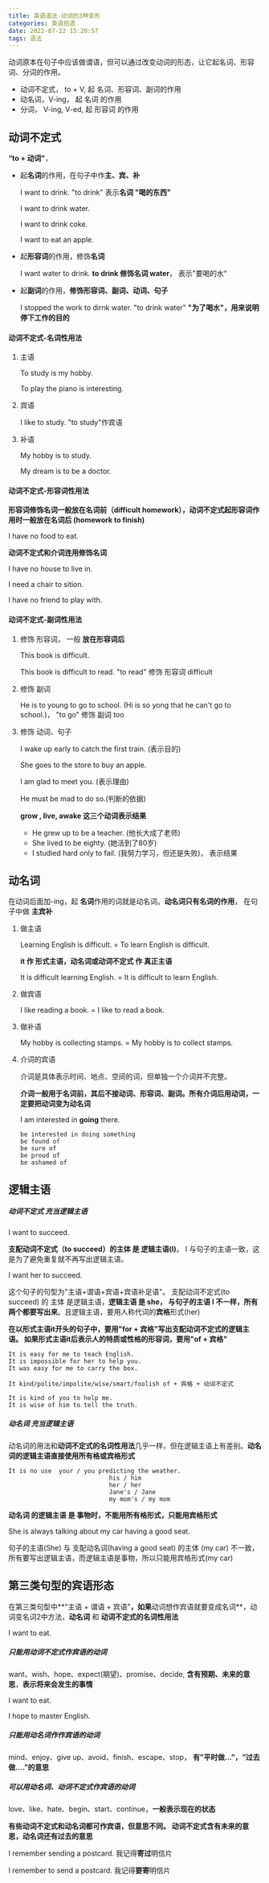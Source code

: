 ```yaml
---
title: 英语语法-动词的3种变形
categories: 英语拾遗
date: 2022-07-22 15:20:57
tags: 语法
---
```

动词原本在句子中应该做谓语，但可以通过改变动词的形态，让它起名词、形容词、分词的作用。
- 动词不定式， to + V,  起 名词、形容词、副词的作用
- 动名词，V-ing， 起 名词 的作用
- 分词， V-ing, V-ed, 起 形容词 的作用



## 动词不定式

**“to + 动词"**，

- 起**名词**的作用，在句子中作**主、宾、补**

  I want to drink.  "to drink" 表示**名词 "喝的东西"**

  I want to drink  water.

  I want to drink coke.

  I want to eat an apple.

- 起**形容词**的作用，修饰**名词**

  I want water to drink.   **to drink 修饰名词 water**， 表示"要喝的水“

- 起**副词**的作用，**修饰形容词、副词、动词、句子**

  I stopped the work to dirnk water.   "to drink water" **"为了喝水"，用来说明停下工作的目的**



#### 动词不定式-名词性用法

1. 主语

   To study is my hobby.

   To play the piano is interesting.

2. 宾语

   I like to study.   "to study"作宾语

3. 补语

   My hobby is to study.

   My dream is to be a doctor.

#### 动词不定式-形容词性用法

**形容词修饰名词一般放在名词前（difficult homework），动词不定式起形容词作用时一般放在名词后 (homework to finish)**

I have no food to eat.

**动词不定式和介词连用修饰名词**

I have no house to live in.

I need a chair to sition.

I have no friend to play with.

#### 动词不定式-副词性用法

1. 修饰 形容词， 一般 **放在形容词后**

   This book is difficult. 

   This book is difficult to read.   "to read" 修饰 形容词 difficult

2. 修饰 副词

   He is to young to go to school. (Hi is so yong that he can't go to school.)， "to go" 修饰 副词 too 

3. 修饰 动词、句子

   I wake up early to catch the first train. (表示目的)

   She goes to the store to buy an apple.  

   I am glad to meet you.  (表示理由)

   He must be mad to do so.(判断的依据)

   **grow , live,  awake  这三个动词表示结果**

   - He grew up to be a teacher.  (他长大成了老师)
   - She lived to be eighty. (她活到了80岁)
   - I studied hard only to fail.  (我努力学习，但还是失败)， 表示结果





## 动名词

在动词后面加-ing，起 **名词**作用的词就是动名词。**动名词只有名词的作用**， 在句子中做  **主宾补**

1. 做主语

   Learning English is  difficult.      =  To learn English is difficult.

   **it  作 形式主语，动名词或动词不定式 作  真正主语**

   It is difficult learning English.    =   It  is difficult to learn English.

2. 做宾语

   I like reading a book.   = I like to read a book.

3. 做补语

   My hobby is collecting stamps.   =  My hobby is to collect stamps.

4. 介词的宾语

   介词是具体表示时间、地点、空间的词，但单独一个介词并不完整。

   **介词一般用于名词前，其后不接动词、形容词、副词。所有介词后用动词，一定要把动词变为动名词**

   I  am  interested in **going** there.

   ```
   be interested in doing something
   be found of 
   be sure of 
   be proud of
   be ashamed of
   ```

   



## 逻辑主语

##### 动词不定式 充当逻辑主语

I want to succeed.  

  **支配动词不定式（to succeed）的主体  是 逻辑主语(I)**。 I 与句子的主语一致，这是为了避免重复就不再写出逻辑主语。

I want her to succeed.

这个句子的句型为"主语+谓语+宾语+宾语补足语"。 支配动词不定式(to  succeed) 的 主体 是逻辑主语，**逻辑主语 是 she， 与句子的主语 I 不一样，所有两个都要写出来**。且逻辑主语，要用人称代词的**宾格**形式(her)

**在以形式主语it开头的句子中，要用"for + 宾格"写出支配动词不定式的逻辑主语。 如果形式主语it后表示人的特质或性格的形容词，要用"of + 宾格"**

```
It is easy for me to teach English.
It is impossible for her to help you.
It was easy for me to carry the box.

It kind/polite/impolite/wise/smart/foolish of + 宾格 + 动词不定式

It is kind of you to help me.
It is wise of him to tell the truth.
```



##### 动名词 充当逻辑主语

动名词的用法和**动词不定式的名词性用法**几乎一样，但在逻辑主语上有差别。**动名词的逻辑主语直接使用所有格或宾格形式**

```
It is no use  your / you predicting the weather.
							his / him
							her / her
							Jane's / Jane
							my mom's / my mom
```

**动名词 的逻辑主语 是 事物时，不能用所有格形式，只能用宾格形式**

She is always talking about my car having a good seat.

句子的主语(She) 与 支配动名词(having a good seat) 的主体 (my car) 不一致，所有要写出逻辑主语，而逻辑主语是事物，所以只能用宾格形式(my car)





## 第三类句型的宾语形态

在第三类句型中**"主语 + 谓语 + 宾语"**，如果**动词想作宾语就要变成名词**，动词变名词2中方法，**动名词** 和 **动词不定式的名词性用法**

I want to eat.    

##### 只能用动词不定式作宾语的动词

want、wish、hope、expect(期望)、promise、decide,  **含有预期、未来的意思**，**表示将来会发生的事情**

I want to eat.   

I hope to master English.

##### 只能用动名词作作宾语的动词

mind、enjoy、give up、avoid、finish、escape、stop， **有"平时做...”，“过去做….”的意思**

##### 可以用动名词、动词不定式作宾语的动词

love、like、hate、begin、start、continue，**一般表示现在的状态**

**有些动词不定式和动名词都可作宾语，但意思不同。 动词不定式含有未来的意思，动名词还有过去的意思**

I remember sending a postcard.      我记得**寄过**明信片

I remember to send a postcard.	   我记得**要寄**明信片

